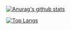 [![Anurag's github stats](https://github-readme-stats.vercel.app/api?username=fxia22)](https://github.com/anuraghazra/github-readme-stats)

[![Top Langs](https://github-readme-stats.vercel.app/api/top-langs/?username=fxia22)](https://github.com/anuraghazra/github-readme-stats)

